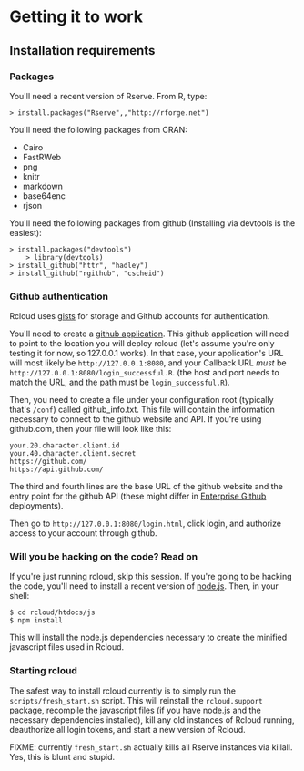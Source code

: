 # Getting it to work

## Installation requirements

### Packages

You'll need a recent version of Rserve. From R, type:

    > install.packages("Rserve",,"http://rforge.net")

You'll need the following packages from CRAN:

* Cairo
* FastRWeb
* png
* knitr
* markdown
* base64enc
* rjson

You'll need the following packages from github (Installing via devtools is the easiest):

	> install.packages("devtools")
        > library(devtools)
	> install_github("httr", "hadley")
	> install_github("rgithub", "cscheid")

### Github authentication

Rcloud uses [gists](http://gist.github.com) for storage and Github
accounts for authentication.

You'll need to create a
[github application](https://github.com/settings/applications). This
github application will need to point to the location you will deploy
rcloud (let's assume you're only testing it for now, so 127.0.0.1
works). In that case, your application's URL will most likely be
`http://127.0.0.1:8080`, and your Callback URL *must* be
`http://127.0.0.1:8080/login_successful.R`. (the host and port needs
to match the URL, and the path must be `login_successful.R`).

Then, you need to create a file under your configuration root
(typically that's `/conf`) called github_info.txt. This file will
contain the information necessary to connect to the github website and
API. If you're using github.com, then your file will look like this:

    your.20.character.client.id
    your.40.character.client.secret
    https://github.com/
    https://api.github.com/

The third and fourth lines are the base URL of the github website and
the entry point for the github API (these might differ in
[Enterprise Github](http://enterprise.github.com) deployments).

Then go to `http://127.0.0.1:8080/login.html`, click login, and authorize
access to your account through github.

### Will you be hacking on the code? Read on

If you're just running rcloud, skip this session. If you're going to
be hacking the code, you'll need to install a recent version of
[node.js](http://nodejs.org). Then, in your shell:

    $ cd rcloud/htdocs/js
	$ npm install

This will install the node.js dependencies necessary to create the
minified javascript files used in Rcloud.

### Starting rcloud

The safest way to install rcloud currently is to simply run the
`scripts/fresh_start.sh` script. This will reinstall the
`rcloud.support` package, recompile the javascript files (if you have
node.js and the necessary dependencies installed), kill any old
instances of Rcloud running, deauthorize all login tokens, and start a
new version of Rcloud.

FIXME: currently `fresh_start.sh` actually kills all Rserve instances
via killall. Yes, this is blunt and stupid.
